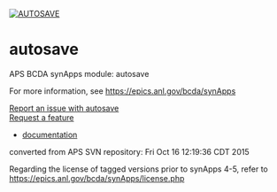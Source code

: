 [![AUTOSAVE](https://github.com/epics-modules/autosave/actions/workflows/ci-scripts-build.yml/badge.svg)](https://github.com/epics-modules/autosave/actions/workflows/ci-scripts-build.yml)

# autosave
APS BCDA synApps module: autosave

For more information, see
   https://epics.anl.gov/bcda/synApps

[Report an issue with autosave](https://github.com/epics-modules/autosave/issues/new?title=%20ISSUE%20NAME%20HERE&body=**Describe%20the%20issue**%0A%0A**Steps%20to%20reproduce**%0A1.%20Step%20one%0A2.%20Step%20two%0A3.%20Step%20three%0A%0A**Expected%20behaivour**%0A%0A**Actual%20behaviour**%0A%0A**Build%20Environment**%0AArchitecture:%0AEpics%20Base%20Version:%0ADependent%20Module%20Versions:&labels=bug)  
[Request a feature](https://github.com/epics-modules/autosave/issues/new?title=%20FEATURE%20SHORT%20DESCRIPTION&body=**Feature%20Long%20Description**%0A%0A**Why%20should%20this%20be%20added?**%0A&labels=enhancement)

* [documentation](https://github.com/epics-modules/autosave/blob/master/documentation/README.md)


converted from APS SVN repository: Fri Oct 16 12:19:36 CDT 2015

Regarding the license of tagged versions prior to synApps 4-5, 
refer to https://epics.anl.gov/bcda/synApps/license.php

